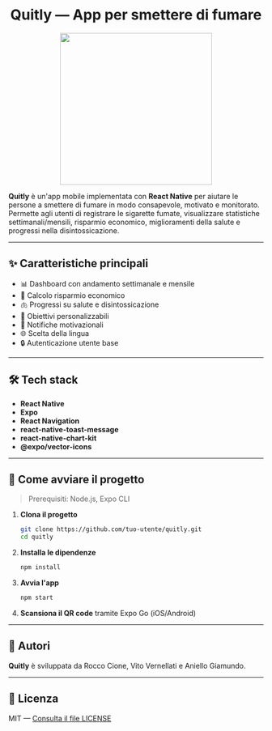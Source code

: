 <h1 align="center">Quitly — App per smettere di fumare</h1>
<p align="center">
  <img src="https://github.com/user-attachments/assets/2fde0c01-afc2-4534-98f8-c5d25220ad8c" width="300" />
</p>

**Quitly** è un'app mobile implementata con **React Native** per aiutare le persone a smettere di fumare in modo consapevole, motivato e monitorato. Permette agli utenti di registrare le sigarette fumate, visualizzare statistiche settimanali/mensili, risparmio economico, miglioramenti della salute e progressi nella disintossicazione.

---
## ✨ Caratteristiche principali

* 📊 Dashboard con andamento settimanale e mensile  
* 💸 Calcolo risparmio economico  
* 🫁 Progressi su salute e disintossicazione  
* 🎯 Obiettivi personalizzabili  
* 🔔 Notifiche motivazionali  
* 🌐 Scelta della lingua  
* 🔒 Autenticazione utente base  
 
---
## 🛠️ Tech stack

* **React Native**
* **Expo**
* **React Navigation**
* **react-native-toast-message**
* **react-native-chart-kit**
* **@expo/vector-icons**

---
## 🚀 Come avviare il progetto

> Prerequisiti: Node.js, Expo CLI

1. **Clona il progetto**

   ```bash
   git clone https://github.com/tuo-utente/quitly.git
   cd quitly
   ```

2. **Installa le dipendenze**

   ```bash
   npm install
   ```

3. **Avvia l'app**

   ```bash
   npm start
   ```

4. **Scansiona il QR code** tramite Expo Go (iOS/Android)

---
## 👤 Autori

**Quitly** è sviluppata da Rocco Cione, Vito Vernellati e Aniello Giamundo.

---
## 📄 Licenza

MIT — [Consulta il file LICENSE](LICENSE)

